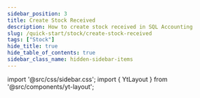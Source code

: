 ```yaml
---
sidebar_position: 3
title: Create Stock Received
description: How to create stock received in SQL Accounting
slug: /quick-start/stock/create-stock-received
tags: ["Stock"]
hide_title: true
hide_table_of_contents: true
sidebar_class_name: hidden-sidebar-items
---
```


import '@src/css/sidebar.css';
import { YtLayout } from '@src/components/yt-layout';

<YtLayout
    videoId="sYJmtFWOlMY"
/>
